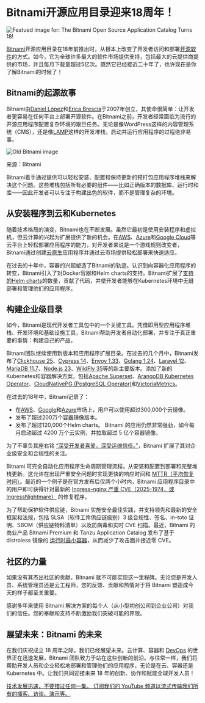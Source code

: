 # Bitnami开源应用目录迎来18周年！

![Featued image for: The Bitnami Open Source Application Catalog Turns 18!](https://cdn.thenewstack.io/media/2025/04/acd4ccff-bitnami-18-1024x576.jpg)

[Bitnami](https://bitnami.com/)开源应用目录在18年前推出时，从根本上改变了开发者访问和部署[开源软件](https://thenewstack.io/open-source/)的方式。如今，它为全球许多最大的软件市场提供支持，包括最大的云提供商提供的市场，并且每月下载量超过5亿次。既然它已经接近二十年了，也许现在是你了解Bitnami的时候了！

## Bitnami的起源故事

Bitnami由[Daniel López](https://www.linkedin.com/in/ridruejo/)和[Erica Brescia](https://www.linkedin.com/in/ebrescia/)于2007年创立，其使命很简单：让开发者更容易在任何平台上部署开源软件。在Bitnami之前，开发者经常面临为流行的开源应用程序配置复杂环境的艰巨任务。无论是像WordPress这样的内容管理系统（CMS），还是像[LAMP](https://thenewstack.io/install-a-full-lamp-stack-on-a-debian-server/)这样的开发堆栈，启动并运行应用程序的过程绝非易事。

![Old Bitnami image](https://cdn.thenewstack.io/media/2025/04/e7ef43f7-bitnami.png)

来源：Bitnami

Bitnami着手通过提供可以轻松安装、配置和保持更新的预打包应用程序堆栈来解决这个问题。这些堆栈包括所有必要的组件——比如正确版本的数据库、运行时和库——因此开发者可以专注于构建出色的软件，而不是管理复杂的环境。

## 从安装程序到云和Kubernetes

随着技术格局的演变，Bitnami也在不断发展。虽然它最初是使用安装程序和虚拟机，但云计算的兴起为扩展提供了新的机会。在[AWS](https://aws.amazon.com/marketplace/search/results?searchTerms=bitnami)、[Azure](https://azuremarketplace.microsoft.com/en-us/marketplace/apps?search=bitnami&page=1)和[Google Cloud](https://console.cloud.google.com/marketplace/browse?q=bitnami)等云平台上轻松部署应用程序的能力，对开发者来说是一个游戏规则改变者，Bitnami通过创建[云原生](https://thenewstack.io/cloud-native/)应用程序并通过云市场提供轻松部署来快速适应。

在过去的十年中，容器的兴起塑造了Bitnami的轨迹。认识到向容器化应用程序的转变，Bitnami引入了对Docker容器和Helm charts的支持。Bitnami扩展了[支持的Helm charts](https://github.com/bitnami/charts)的数量，贡献了代码，并使开发者能够在Kubernetes环境中无缝部署和管理他们的应用程序。

## 构建企业级目录

如今，Bitnami是现代开发者工具包中的一个关键工具。凭借即用型应用程序堆栈、开发环境和基础设施工具，Bitnami帮助开发者自动化部署，并专注于真正重要的事情：构建自己的产品。

Bitnami团队继续使用新版本和应用程序扩展目录。在过去的几个月中，Bitnami发布了[Clickhouse 25](https://github.com/bitnami/charts/pull/31786/)、[Cypress 14](https://github.com/bitnami/containers/pull/76447/)、[Envoy 1.33](https://github.com/bitnami/containers/pull/76495/)、[Golang 1.24](https://github.com/bitnami/containers/pull/77394/)、[Laravel 12](https://github.com/bitnami/containers/pull/78652/)、[MariaDB 11.7](https://github.com/bitnami/containers/tree/main/bitnami/mariadb/11.7)、[Node.js 23](https://github.com/bitnami/containers/tree/main/bitnami/node/23)、[WildFly 35](https://github.com/bitnami/charts/pull/31290)等的新主要版本。添加了新的Kubernetes和容器解决方案，包括[Apache Superset](https://github.com/bitnami/charts/tree/main/bitnami/superset)、[ArangoDB Kubernetes Operator](https://github.com/bitnami/charts/tree/main/bitnami/kube-arangodb)、[CloudNativePG (PostgreSQL Operator)](https://github.com/bitnami/charts/tree/main/bitnami/cloudnative-pg)和[VictoriaMetrics](https://github.com/bitnami/charts/tree/main/bitnami/victoriametrics)。

在过去的18年中，Bitnami记录了：

- 在[AWS](https://aws.amazon.com/?utm_content=inline+mention)、[Google](https://cloud.google.com/?utm_content=inline+mention)和[Azure](https://news.microsoft.com/?utm_content=inline+mention)市场上，用户可以使用超过300,000个云镜像。
- 发布了超过200万个[容器](https://thenewstack.io/introduction-to-containers/)镜像版本。
- 发布了超过120,000个Helm charts。
Bitnami 的应用仍然非常强劲，如今每月启动超过 4200 万个云实例，并拉取超过 5 亿个容器镜像。

为了不辜负其座右铭 [“深受开发者喜爱。深受运维信任。”](https://bitnami.com/)，Bitnami 扩展了其对企业级安全和合规性的关注。

Bitnami 可完全自动化应用程序生命周期管理流程，从安装和配置到部署和完整堆栈更新。这允许在出现严重安全问题时实现更快的响应时间和 [MTTR（平均恢复时间）](https://thenewstack.io/to-improve-mttr-start-at-the-beginning/)。最近的一个例子是在官方发布后仅两个小时内，Bitnami 应用程序目录中的用户即可获得针对最新的 [Ingress-nginx 严重 CVE（2025-1974，或 IngressNightmare）](https://community.broadcom.com/tanzu/blogs/beltran-rueda-borrego/2025/03/25/ingress-nginx-cve-2025-1974) 的修复程序。

为了帮助保护软件供应链，Bitnami 实施安全最佳实践，并支持领先和最新的安全框架和法规，包括 SLSA（软件工件供应链级别）3 级合规性、签名、in-toto 证明、SBOM（供应链物料清单）以及防病毒和实时 CVE 扫描。最近，Bitnami 的商业产品 Bitnami Premium 和 Tanzu Application Catalog 发布了基于 distroless 镜像的 [运行时最小容器](https://blogs.vmware.com/tanzu/introducing-minimal-application-runtimes-in-tanzu-application-catalog-and-bitnami-premium/)，从而减少了攻击面并接近零 CVE。

## 社区的力量

如果没有其杰出社区的贡献，Bitnami 就不可能实现这一里程碑。无论您是开发人员、系统管理员还是云工程师，您的反馈、贡献和热情对于将 Bitnami 塑造成今天的样子都至关重要。

感谢多年来使用 Bitnami 解决方案的每个人（从小型初创公司到企业公司）对我们的信任。您的奉献和支持不断激励我们突破可能的界限。

## 展望未来：Bitnami 的未来

在我们庆祝成立 18 周年之际，我们已经展望未来。云计算、容器和 [DevOps](https://roadmap.sh/devops) 的世界正在迅速发展，Bitnami 团队致力于站在这些创新的前沿。与往常一样，我们将帮助开发人员和企业轻松地部署和管理他们的应用程序，无论是在云、容器还是 Kubernetes 中。让我们共同迎接未来 18 年的创新、协作和赋能全球开发人员！

[技术发展迅速，不要错过任何一集。 订阅我们的 YouTube 频道以流式传输我们所有的播客、访谈、演示等。](https://youtube.com/thenewstack?sub_confirmation=1)